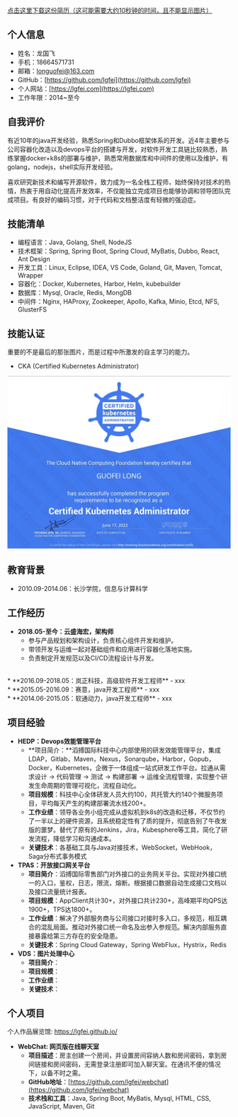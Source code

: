 <!--hide.o-->
[点击这里下载这份简历（这可能需要大约10秒钟的时间，且不能显示图片）](https://tool.lgfei.com/v1/md/downloadResume)
<!--hide.c-->
## 个人信息

* 姓名：龙国飞
* 手机：18664571731
* 邮箱：longuofei@163.com
* GitHub：[https://github.com/lgfei](https://github.com/lgfei)
* 个人网站：[https://lgfei.com](https://lgfei.com)
* 工作年限：2014~至今

## 自我评价

有近10年的java开发经验，熟悉Spring和Dubbo框架体系的开发。近4年主要参与公司容器化改造以及devops平台的搭建与开发，对软件开发工具链比较熟悉，熟练掌握docker+k8s的部署与维护，熟悉常用数据库和中间件的使用以及维护，有golang，nodejs，shell实际开发经验。

喜欢研究新技术和编写开源软件，致力成为一名全栈工程师，始终保持对技术的热情，热衷于用自动化提高开发效率，不仅能独立完成项目也能够协调和领导团队完成项目。有良好的编码习惯，对于代码和文档整洁度有轻微的强迫症。

## 技能清单

* 编程语言：Java, Golang, Shell, NodeJS
* 技术框架：Spring, Spring Boot, Spring Cloud, MyBatis, Dubbo, React, Ant Design
* 开发工具：Linux, Eclipse, IDEA, VS Code, Goland, Git, Maven, Tomcat, Wrapper
* 容器化：Docker, Kubernetes, Harbor, Helm, kubebuilder
* 数据库：Mysql, Oracle, Redis, MongDB
* 中间件：Nginx, HAProxy, Zookeeper, Apollo, Kafka, Minio, Etcd, NFS, GlusterFS

## 技能认证
重要的不是最后的那张图片，而是过程中所激发的自主学习的能力。
* CKA (Certified Kubernetes Administrator) <br/>
<!--hide.o-->
![avatar](cka.jpg)
<!--hide.c-->

## 教育背景

* 2010.09-2014.06：长沙学院，信息与计算科学

## 工作经历

* **2018.05-至今：云盛海宏，架构师**
  - 参与产品规划和架构设计，负责核心组件开发和维护。
  - 带领开发与运维一起对基础组件和应用进行容器化落地实施。
  - 负责制定开发规范以及CI/CD流程设计与开发。
<br/>
* **2016.09-2018.05：岚正科技，高级软件开发工程师**
  - xxx
<br/>
* **2015.05-2016.09：赛意，java开发工程师**
  - xxx
<br/>
* **2014.06-2015.05：软通动力，java开发工程师**
  - xxx

## 项目经验

* **HEDP：Devops效能管理平台**
  - **项目简介：**滔搏国际科技中心内部使用的研发效能管理平台，集成LDAP，Gitlab，Maven，Nexus，Sonarqube，Harbor，Gopub，Docker，Kubernetes，企微于一体组成一站式研发工作平台。拉通从需求设计 -> 代码管理 -> 测试 -> 构建部署 -> 运维全流程管理，实现整个研发生命周期的管理可视化，流程自动化。
  - **项目规模**：科技中心全体研发人员大约100，共托管大约140个微服务项目，平均每天产生的构建部署流水线200+。
  - **工作业绩**：领导各业务小组完成从虚拟机到k8s的改造和迁移，不仅节约了一半以上的硬件资源，且系统稳定性有了质的提升，彻底告别了午夜发版的噩梦。替代了原有的Jenkins，Jira，Kubesphere等工具，简化了研发流程，降低学习和沟通成本。
  - **关键技术**：各基础工具与Java对接技术，WebSocket，WebHook，Saga分布式事务模式
* **TPAS：开放接口网关平台**
  - **项目简介**：滔搏国际零售部门对外接口的业务网关平台。实现对外接口统一的入口，鉴权，日志，限流，熔断。根据接口数据自动生成接口文档以及接口流量统计报表。
  - **项目规模**：AppClient共计30+，对外接口共计230+，高峰期平均QPS达1900+，TPS达1800+。
  - **工作业绩**：解决了外部服务商与公司接口对接时多入口，多规范，相互耦合的混乱局面。推动对外接口统一命名及出参入参规范。解决内部服务直接暴露给第三方存在的安全隐患。
  - **关键技术**：Spring Cloud Gateway，Spring WebFlux，Hystrix，Redis
* **VDS：图片处理中心**
  - **项目简介**：
  - **项目规模**： 
  - **工作业绩**：
  - **关键技术**：

## 个人项目
个人作品展览馆: https://lgfei.github.io/ 
* **WebChat: 网页版在线聊天室**
  - **项目描述**：房主创建一个房间，并设置房间容纳人数和房间密码，拿到房间链接和房间密码，无需登录注册即可加入聊天室。在通讯不便的情况下，以备不时之需。
  - **GitHub地址**：[https://github.com/lgfei/webchat](https://github.com/lgfei/webchat)
  - **技术栈和工具**：Java, Spring Boot, MyBatis, Mysql, HTML, CSS, JavaScript, Maven, Git
